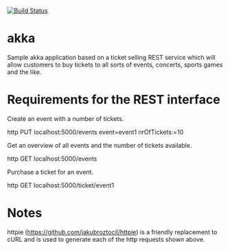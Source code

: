 [![Build Status](https://travis-ci.org/begleyalan/akka.svg?branch=master)](https://travis-ci.org/begleyalan/akka)

akka
=====
Sample akka application based on a ticket selling REST service which will allow customers to buy tickets to all sorts of events, concerts, sports games and the like.


Requirements for the REST interface
=====
Create an event with a number of tickets.  

  http PUT localhost:5000/events event=event1 nrOfTickets:=10

Get an overview of all events and the number of tickets available.

  http GET localhost:5000/events

Purchase a ticket for an event.

  http GET localhost:5000/ticket/event1
  
Notes
====
httpie (https://github.com/jakubroztocil/httpie) is a friendly replacement to cURL and is used to generate each of the http requests  shown above.
